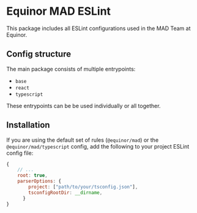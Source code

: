 # Equinor MAD ESLint

This package includes all ESLint configurations used in the MAD Team at Equinor.

## Config structure

The main package consists of multiple entrypoints:

-   `base`
-   `react`
-   `typescript`

These entrypoints can be be used individually or all together.

## Installation

If you are using the default set of rules (`@equinor/mad`) or the `@equinor/mad/typescript` config,
add the following to your project ESLint config file:

```js
{
    // ...
    root: true,
    parserOptions: {
        project: ["path/to/your/tsconfig.json"],
        tsconfigRootDir: __dirname,
      }
}
```

